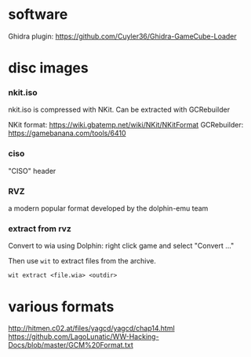 # software

Ghidra plugin: https://github.com/Cuyler36/Ghidra-GameCube-Loader


# disc images

### nkit.iso

nkit.iso is compressed with NKit. Can be extracted with GCRebuilder

NKit format: https://wiki.gbatemp.net/wiki/NKit/NKitFormat
GCRebuilder: https://gamebanana.com/tools/6410


### ciso

"CISO" header

### RVZ

a modern popular format developed by the dolphin-emu team

### extract from rvz

Convert to wia using Dolphin: right click game and select "Convert ..."

Then use `wit` to extract files from the archive.

	wit extract <file.wia> <outdir>


# various formats

http://hitmen.c02.at/files/yagcd/yagcd/chap14.html
https://github.com/LagoLunatic/WW-Hacking-Docs/blob/master/GCM%20Format.txt
